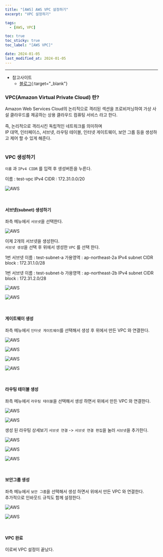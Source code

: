```yaml
---
title: "[AWS] AWS VPC 설정하기"
excerpt: "VPC 설정하기"

tags:
  - [AWS, VPC]

toc: true
toc_sticky: true
toc_label: "[AWS VPC]"

date: 2024-01-05
last_modified_at: 2024-01-05
---
```


<hr/>

- 참고사이트
  - [블로그](https://velog.io/@eeapbh/EC2%EC%97%90-S3-codedeploy%EB%A1%9C-react%EB%B0%B0%ED%8F%AC%ED%95%98%EA%B8%B01-VPC-EC2-%EC%83%9D%EC%84%B1){:target="\_blank"}

### VPC(Amazon Virtual Private Cloud) 란?

Amazon Web Services Cloud의 논리적으로 격리된 섹션을 프로비저닝하여 가상 사설 클라우드를 제공하는 상용 클라우드 컴퓨팅 서비스 라고 한다. <br/>
<br/>
즉, 논리적으로 격리시킨 독립적인 네트워크를 의미하며 <br/>
IP 대역, 인터페이스, 서브넷, 라우팅 테이블, 인터넷 게이트웨이, 보안 그룹 등을 생성하고 제어 할 수 있게 해준다. <br/>
<br/>

### VPC 생성하기

`이름` 과 `IPv4 CIDR` 를 입력 후 생성버튼을 누른다.

이름 : test-vpc
IPv4 CIDR : 172.31.0.0/20

![AWS](/assets/image/aws/AWS_VPC_01.PNG)

<br/>

#### 서브넷(subnet) 생성하기

좌측 메뉴에서 `서브넷`을 선택한다.

![AWS](/assets/image/aws/AWS_VPC_02.PNG)

이제 2개의 서브넷을 생성한다. <br/>
`서브넷 생성`을 선택 후 위에서 생성한 `VPC` 를 선택 한다. <br/>

1번 서브넷 이름 : test-subnet-a
가용영역 : ap-northeast-2a
IPv4 subnet CIDR block : 172.31.1.0/28

1번 서브넷 이름 : test-subnet-b
가용영역 : ap-northeast-2b
IPv4 subnet CIDR block : 172.31.2.0/28

![AWS](/assets/image/aws/AWS_VPC_03.PNG)

![AWS](/assets/image/aws/AWS_VPC_04.PNG)

<br/>

#### 게이트웨이 생성

좌측 메뉴에서 `인터넷 게이트웨이`를 선택해서 생성 후 위에서 만든 VPC 와 연결한다.

![AWS](/assets/image/aws/AWS_VPC_05.PNG)

![AWS](/assets/image/aws/AWS_VPC_06.PNG)

![AWS](/assets/image/aws/AWS_VPC_07.PNG)

![AWS](/assets/image/aws/AWS_VPC_08.PNG)

<br/>

#### 라우팅 테이블 생성

좌측 메뉴에서 `라우팅 테이블`을 선택해서 생성 하면서 위에서 만든 VPC 와 연결한다.

![AWS](/assets/image/aws/AWS_VPC_09.PNG)

![AWS](/assets/image/aws/AWS_VPC_10.PNG)

생성 된 라우팅 상세보기 `서브넷 연결` -> `서브넷 연결 편집`을 눌러 `서브넷`을 추가한다.

![AWS](/assets/image/aws/AWS_VPC_11.PNG)

![AWS](/assets/image/aws/AWS_VPC_12.PNG)

![AWS](/assets/image/aws/AWS_VPC_13.PNG)

<br/>

#### 보안그룹 생성

좌측 메뉴에서 `보안 그룹`을 선택해서 생성 하면서 위에서 만든 VPC 와 연결한다. <br/>
추가적으로 인바웃드 규칙도 함께 설정한다.

![AWS](/assets/image/aws/AWS_VPC_14.PNG)

![AWS](/assets/image/aws/AWS_VPC_15.PNG)

<br/>

#### VPC 완료

이로써 VPC 설정이 끝났다. <br/>
